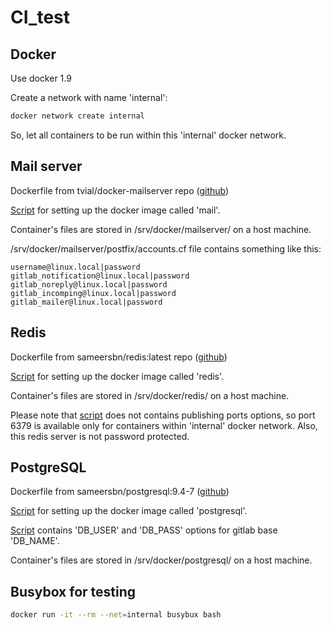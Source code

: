 # CI_test

## Docker
Use docker 1.9

Create a network with name 'internal': 
```bash
docker network create internal
```

So, let all containers to be run within this 'internal' docker network.


## Mail server
Dockerfile from tvial/docker-mailserver repo ([github](https://github.com/tomav/docker-mailserver))

[Script](mailserver/runme.sh) for setting up the docker image called 'mail'.

Container's files are stored in /srv/docker/mailserver/ on a host machine.

/srv/docker/mailserver/postfix/accounts.cf file contains something like this:
```
username@linux.local|password
gitlab_notification@linux.local|password
gitlab_noreply@linux.local|password
gitlab_incomping@linux.local|password
gitlab_mailer@linux.local|password
```


## Redis
Dockerfile from sameersbn/redis:latest repo ([github](https://github.com/sameersbn/docker-redis))

[Script](redis/runme.sh) for setting up the docker image called 'redis'.

Container's files are stored in /srv/docker/redis/ on a host machine.

Please note that [script](redis/runme.sh) does not contains publishing ports options, so port 6379 is available only for containers within 'internal' docker network. Also, this redis server is not password protected.


## PostgreSQL
Dockerfile from sameersbn/postgresql:9.4-7 ([github](https://github.com/sameersbn/docker-postgresql))

[Script](postgresql/runme.sh) for setting up the docker image called 'postgresql'.

[Script](postgresql/runme.sh) contains 'DB_USER' and 'DB_PASS' options for gitlab base 'DB_NAME'. 

Container's files are stored in /srv/docker/postgresql/ on a host machine.


## Busybox for testing
```bash
docker run -it --rm --net=internal busybux bash
```
